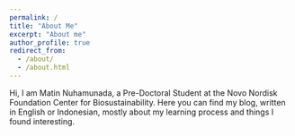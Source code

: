 ```yaml
---
permalink: /
title: "About Me"
excerpt: "About me"
author_profile: true
redirect_from: 
  - /about/
  - /about.html
---
```


Hi, I am Matin Nuhamunada, a Pre-Doctoral Student at the Novo Nordisk Foundation Center for Biosustainability. Here you can find my blog, written in English or Indonesian, mostly about my learning process and things I found interesting.